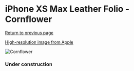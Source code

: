 # iPhone XS Max Leather Folio - Cornflower

[Return to previous page](/iphone_x)

[High-resolution image from Apple](https://store.storeimages.cdn-apple.com/8756/as-images.apple.com/is/MVFT2?wid=4500&hei=4500&fmt=png)

<div style="width: 384px"><img src="/everysource/MVFT2.png" alt="Cornflower"></div>

### Under construction
